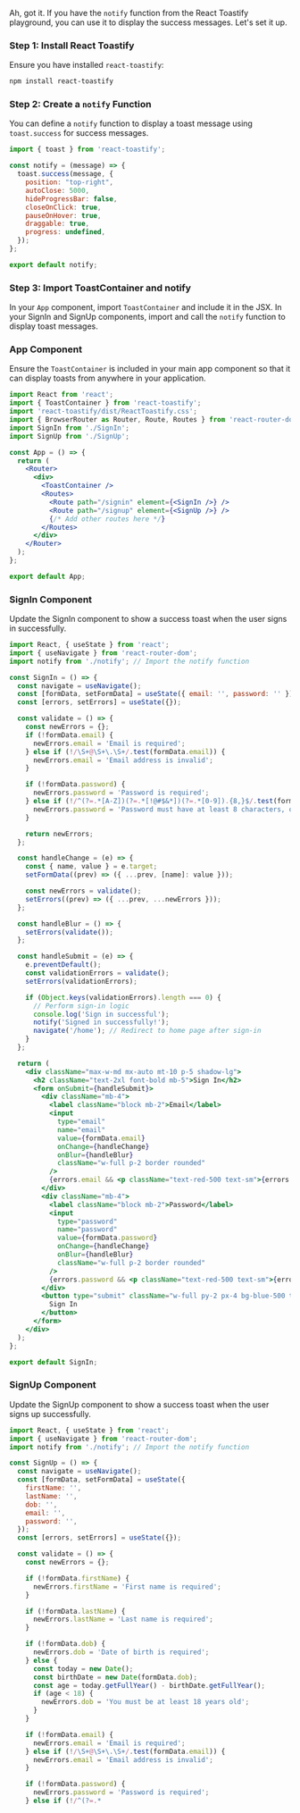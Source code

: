 Ah, got it. If you have the `notify` function from the React Toastify playground, you can use it to display the success messages. Let's set it up.

### Step 1: Install React Toastify

Ensure you have installed `react-toastify`:

```bash
npm install react-toastify
```

### Step 2: Create a `notify` Function

You can define a `notify` function to display a toast message using `toast.success` for success messages.

```jsx
import { toast } from 'react-toastify';

const notify = (message) => {
  toast.success(message, {
    position: "top-right",
    autoClose: 5000,
    hideProgressBar: false,
    closeOnClick: true,
    pauseOnHover: true,
    draggable: true,
    progress: undefined,
  });
};

export default notify;
```

### Step 3: Import ToastContainer and notify

In your `App` component, import `ToastContainer` and include it in the JSX. In your SignIn and SignUp components, import and call the `notify` function to display toast messages.

### App Component

Ensure the `ToastContainer` is included in your main app component so that it can display toasts from anywhere in your application.

```jsx
import React from 'react';
import { ToastContainer } from 'react-toastify';
import 'react-toastify/dist/ReactToastify.css';
import { BrowserRouter as Router, Route, Routes } from 'react-router-dom';
import SignIn from './SignIn';
import SignUp from './SignUp';

const App = () => {
  return (
    <Router>
      <div>
        <ToastContainer />
        <Routes>
          <Route path="/signin" element={<SignIn />} />
          <Route path="/signup" element={<SignUp />} />
          {/* Add other routes here */}
        </Routes>
      </div>
    </Router>
  );
};

export default App;
```

### SignIn Component

Update the SignIn component to show a success toast when the user signs in successfully.

```jsx
import React, { useState } from 'react';
import { useNavigate } from 'react-router-dom';
import notify from './notify'; // Import the notify function

const SignIn = () => {
  const navigate = useNavigate();
  const [formData, setFormData] = useState({ email: '', password: '' });
  const [errors, setErrors] = useState({});

  const validate = () => {
    const newErrors = {};
    if (!formData.email) {
      newErrors.email = 'Email is required';
    } else if (!/\S+@\S+\.\S+/.test(formData.email)) {
      newErrors.email = 'Email address is invalid';
    }

    if (!formData.password) {
      newErrors.password = 'Password is required';
    } else if (!/^(?=.*[A-Z])(?=.*[!@#$&*])(?=.*[0-9]).{8,}$/.test(formData.password)) {
      newErrors.password = 'Password must have at least 8 characters, one uppercase letter, one number, and one special character';
    }

    return newErrors;
  };

  const handleChange = (e) => {
    const { name, value } = e.target;
    setFormData((prev) => ({ ...prev, [name]: value }));

    const newErrors = validate();
    setErrors((prev) => ({ ...prev, ...newErrors }));
  };

  const handleBlur = () => {
    setErrors(validate());
  };

  const handleSubmit = (e) => {
    e.preventDefault();
    const validationErrors = validate();
    setErrors(validationErrors);

    if (Object.keys(validationErrors).length === 0) {
      // Perform sign-in logic
      console.log('Sign in successful');
      notify('Signed in successfully!');
      navigate('/home'); // Redirect to home page after sign-in
    }
  };

  return (
    <div className="max-w-md mx-auto mt-10 p-5 shadow-lg">
      <h2 className="text-2xl font-bold mb-5">Sign In</h2>
      <form onSubmit={handleSubmit}>
        <div className="mb-4">
          <label className="block mb-2">Email</label>
          <input
            type="email"
            name="email"
            value={formData.email}
            onChange={handleChange}
            onBlur={handleBlur}
            className="w-full p-2 border rounded"
          />
          {errors.email && <p className="text-red-500 text-sm">{errors.email}</p>}
        </div>
        <div className="mb-4">
          <label className="block mb-2">Password</label>
          <input
            type="password"
            name="password"
            value={formData.password}
            onChange={handleChange}
            onBlur={handleBlur}
            className="w-full p-2 border rounded"
          />
          {errors.password && <p className="text-red-500 text-sm">{errors.password}</p>}
        </div>
        <button type="submit" className="w-full py-2 px-4 bg-blue-500 text-white rounded-md">
          Sign In
        </button>
      </form>
    </div>
  );
};

export default SignIn;
```

### SignUp Component

Update the SignUp component to show a success toast when the user signs up successfully.

```jsx
import React, { useState } from 'react';
import { useNavigate } from 'react-router-dom';
import notify from './notify'; // Import the notify function

const SignUp = () => {
  const navigate = useNavigate();
  const [formData, setFormData] = useState({
    firstName: '',
    lastName: '',
    dob: '',
    email: '',
    password: '',
  });
  const [errors, setErrors] = useState({});

  const validate = () => {
    const newErrors = {};

    if (!formData.firstName) {
      newErrors.firstName = 'First name is required';
    }

    if (!formData.lastName) {
      newErrors.lastName = 'Last name is required';
    }

    if (!formData.dob) {
      newErrors.dob = 'Date of birth is required';
    } else {
      const today = new Date();
      const birthDate = new Date(formData.dob);
      const age = today.getFullYear() - birthDate.getFullYear();
      if (age < 18) {
        newErrors.dob = 'You must be at least 18 years old';
      }
    }

    if (!formData.email) {
      newErrors.email = 'Email is required';
    } else if (!/\S+@\S+\.\S+/.test(formData.email)) {
      newErrors.email = 'Email address is invalid';
    }

    if (!formData.password) {
      newErrors.password = 'Password is required';
    } else if (!/^(?=.*